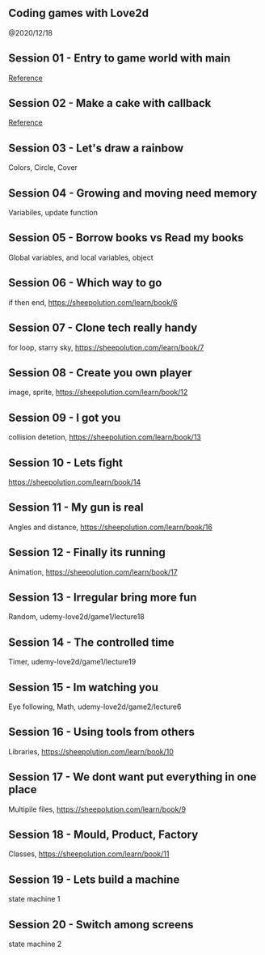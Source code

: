 Coding games with Love2d
--------------------

@2020/12/18


## Session 01 - Entry to game world with main

[Reference](https://love2d.org/wiki/Getting_Started)


## Session 02 - Make a cake with callback

[Reference](https://love2d.org/wiki/Tutorial:Callback_Functions)

## Session 03 - Let's draw a rainbow

Colors, Circle, Cover

## Session 04 - Growing and moving need memory

Variabiles, update function

## Session 05 - Borrow books vs Read my books

Global variables, and local variables, object

## Session 06 - Which way to go

if then end, https://sheepolution.com/learn/book/6

## Session 07 - Clone tech really handy

for loop, starry sky, https://sheepolution.com/learn/book/7

## Session 08 - Create you own player

image, sprite, https://sheepolution.com/learn/book/12

## Session 09 - I got you

collision detetion, https://sheepolution.com/learn/book/13

## Session 10 - Lets fight

https://sheepolution.com/learn/book/14

## Session 11 - My gun is real

Angles and distance, https://sheepolution.com/learn/book/16

## Session 12 - Finally its running

Animation, https://sheepolution.com/learn/book/17

## Session 13 - Irregular bring more fun

Random, udemy-love2d/game1/lecture18

## Session 14 - The controlled time

Timer, udemy-love2d/game1/lecture19

## Session 15 - Im watching you

Eye following, Math, udemy-love2d/game2/lecture6

## Session 16 - Using tools from others

Libraries, https://sheepolution.com/learn/book/10

## Session 17 - We dont want put everything in one place

Multipile files, https://sheepolution.com/learn/book/9

## Session 18 - Mould, Product, Factory

Classes, https://sheepolution.com/learn/book/11

## Session 19 - Lets build a machine

state machine 1

## Session 20 - Switch among screens

state machine 2

